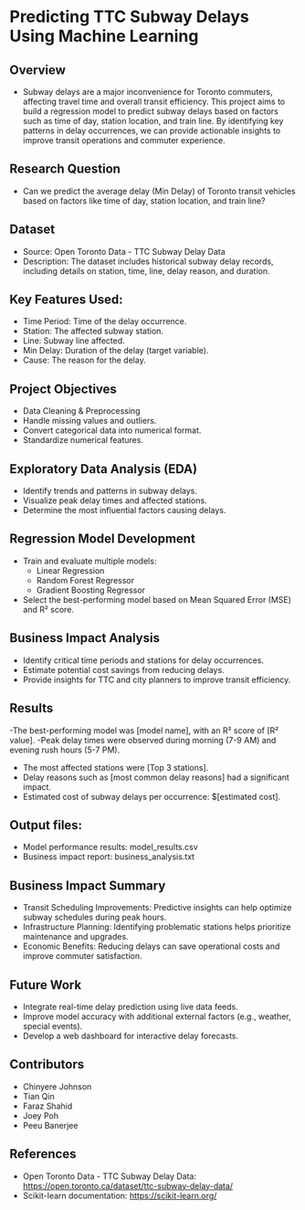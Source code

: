 # Predicting TTC Subway Delays Using Machine Learning

## Overview
- Subway delays are a major inconvenience for Toronto commuters, affecting travel time and overall transit efficiency. This project aims to build a regression model to predict subway delays based on factors such   as time of day, station location, and train line. By identifying key patterns in delay occurrences, we can provide actionable insights to improve transit operations and commuter experience.

## Research Question
- Can we predict the average delay (Min Delay) of Toronto transit vehicles based on factors like time of day, station location, and train line?

## Dataset
- Source: Open Toronto Data - TTC Subway Delay Data
- Description: The dataset includes historical subway delay records, including details on station, time, line, delay reason, and duration.

## Key Features Used:
- Time Period: Time of the delay occurrence.
- Station: The affected subway station.
- Line: Subway line affected.
- Min Delay: Duration of the delay (target variable).
- Cause: The reason for the delay.

## Project Objectives
- Data Cleaning & Preprocessing
- Handle missing values and outliers.
- Convert categorical data into numerical format.
- Standardize numerical features.

## Exploratory Data Analysis (EDA)
- Identify trends and patterns in subway delays.
- Visualize peak delay times and affected stations.
- Determine the most influential factors causing delays.

## Regression Model Development
- Train and evaluate multiple models:
  - Linear Regression
  - Random Forest Regressor
  - Gradient Boosting Regressor
- Select the best-performing model based on Mean Squared Error (MSE) and R² score.

## Business Impact Analysis
- Identify critical time periods and stations for delay occurrences.
- Estimate potential cost savings from reducing delays.
- Provide insights for TTC and city planners to improve transit efficiency.

## Results

-The best-performing model was [model name], with an R² score of [R² value].
-Peak delay times were observed during morning (7-9 AM) and evening rush hours (5-7 PM).
- The most affected stations were [Top 3 stations].
- Delay reasons such as [most common delay reasons] had a significant impact.
- Estimated cost of subway delays per occurrence: $[estimated cost].

## Output files:
- Model performance results: model_results.csv
- Business impact report: business_analysis.txt

## Business Impact Summary
- Transit Scheduling Improvements: Predictive insights can help optimize subway schedules during peak hours.
- Infrastructure Planning: Identifying problematic stations helps prioritize maintenance and upgrades.
- Economic Benefits: Reducing delays can save operational costs and improve commuter satisfaction.

## Future Work
- Integrate real-time delay prediction using live data feeds.
- Improve model accuracy with additional external factors (e.g., weather, special events).
- Develop a web dashboard for interactive delay forecasts.

## Contributors
- Chinyere Johnson
- Tian Qin
- Faraz Shahid
- Joey Poh
- Peeu Banerjee

## References
- Open Toronto Data - TTC Subway Delay Data: https://open.toronto.ca/dataset/ttc-subway-delay-data/
- Scikit-learn documentation: https://scikit-learn.org/
